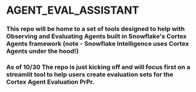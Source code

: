 # AGENT_EVAL_ASSISTANT

### This repo will be home to a set of tools designed to help with Observing and Evaluating Agents built in Snowflake's Cortex Agents framework (note - Snowflake Intelligence uses Cortex Agents under the hood!) 
### As of 10/30 The repo is just kicking off and will focus first on a streamlit tool to help users create evaluation sets for the Cortex Agent Evaluation PrPr.
